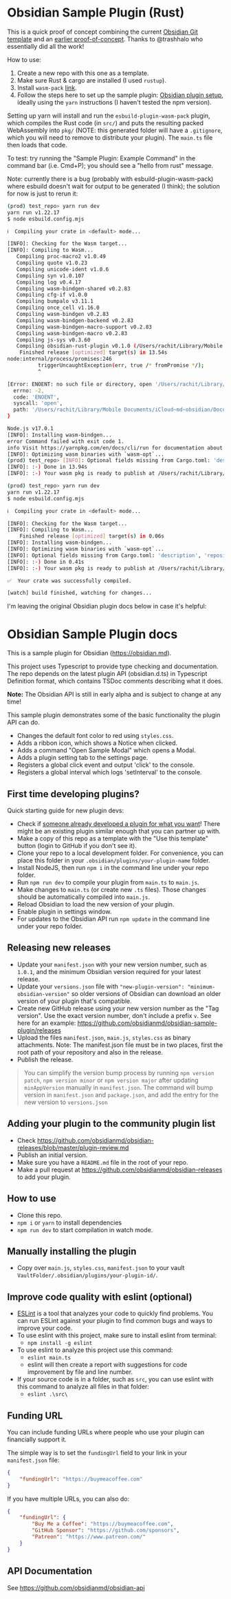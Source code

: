 # Obsidian Sample Plugin (Rust)

This is a quick proof of concept combining the current [Obsidian Git template](https://github.com/obsidianmd/obsidian-sample-plugin) and an [earlier proof-of-concept](https://github.com/trashhalo/obsidian-rust-plugin). Thanks to @trashhalo who essentially did all the work!

How to use:

1. Create a new repo with this one as a template.
2. Make sure Rust & cargo are installed (I used `rustup`).
3. Install `wasm-pack` [link](https://rustwasm.github.io/wasm-pack/installer/).
4. Follow the steps here to set up the sample plugin: [Obsidian plugin setup](https://marcus.se.net/obsidian-plugin-docs/getting-started/create-your-first-plugin), ideally using the `yarn` instructions (I haven't tested the npm version).

Setting up yarn will install and run the `esbuild-plugin-wasm-pack` plugin, which compiles the Rust code (in `src/`) and puts the resulting packed WebAssembly into `pkg/` (NOTE: this generated folder will have a `.gitignore`, which you will need to remove to distribute your plugin). The `main.ts` file then loads that code.

To test: try running the "Sample Plugin: Example Command" in the command bar (i.e. Cmd+P); you should see a "hello from rust" message.

Note: currently there is a bug (probably with esbuild-plugin-wasm-pack) where esbuild doesn't wait for output to be generated (I think); the solution for now is just to rerun it:

```bash
(prod) test_repo> yarn run dev
yarn run v1.22.17
$ node esbuild.config.mjs

ℹ  Compiling your crate in <default> mode...

[INFO]: Checking for the Wasm target...
[INFO]: Compiling to Wasm...
   Compiling proc-macro2 v1.0.49
   Compiling quote v1.0.23
   Compiling unicode-ident v1.0.6
   Compiling syn v1.0.107
   Compiling log v0.4.17
   Compiling wasm-bindgen-shared v0.2.83
   Compiling cfg-if v1.0.0
   Compiling bumpalo v3.11.1
   Compiling once_cell v1.16.0
   Compiling wasm-bindgen v0.2.83
   Compiling wasm-bindgen-backend v0.2.83
   Compiling wasm-bindgen-macro-support v0.2.83
   Compiling wasm-bindgen-macro v0.2.83
   Compiling js-sys v0.3.60
   Compiling obsidian-rust-plugin v0.1.0 (/Users/rachit/Library/Mobile Documents/iCloud~md~obsidian/Documents/machine learning/.obsidian/plugins/test_repo)
    Finished release [optimized] target(s) in 13.54s
node:internal/process/promises:246
          triggerUncaughtException(err, true /* fromPromise */);
          ^

[Error: ENOENT: no such file or directory, open '/Users/rachit/Library/Mobile Documents/iCloud~md~obsidian/Documents/machine learning/.obsidian/plugins/test_repo/target/wasm32-unknown-unknown/release/obsidian_rust_plugin.d'] {
  errno: -2,
  code: 'ENOENT',
  syscall: 'open',
  path: '/Users/rachit/Library/Mobile Documents/iCloud~md~obsidian/Documents/machine learning/.obsidian/plugins/test_repo/target/wasm32-unknown-unknown/release/obsidian_rust_plugin.d'
}

Node.js v17.0.1
[INFO]: Installing wasm-bindgen...
error Command failed with exit code 1.
info Visit https://yarnpkg.com/en/docs/cli/run for documentation about this command.
[INFO]: Optimizing wasm binaries with `wasm-opt`...
(prod) test_repo> [INFO]: Optional fields missing from Cargo.toml: 'description', 'repository', and 'license'. These are not necessary, but recommended
[INFO]: :-) Done in 13.94s
[INFO]: :-) Your wasm pkg is ready to publish at /Users/rachit/Library/Mobile Documents/iCloud~md~obsidian/Documents/machine learning/.obsidian/plugins/test_repo/pkg.

(prod) test_repo> yarn run dev
yarn run v1.22.17
$ node esbuild.config.mjs

ℹ  Compiling your crate in <default> mode...

[INFO]: Checking for the Wasm target...
[INFO]: Compiling to Wasm...
    Finished release [optimized] target(s) in 0.06s
[INFO]: Installing wasm-bindgen...
[INFO]: Optimizing wasm binaries with `wasm-opt`...
[INFO]: Optional fields missing from Cargo.toml: 'description', 'repository', and 'license'. These are not necessary, but recommended
[INFO]: :-) Done in 0.41s
[INFO]: :-) Your wasm pkg is ready to publish at /Users/rachit/Library/Mobile Documents/iCloud~md~obsidian/Documents/machine learning/.obsidian/plugins/test_repo/pkg.

✅  Your crate was successfully compiled.

[watch] build finished, watching for changes...
```

I'm leaving the original Obsidian plugin docs below in case it's helpful:

# Obsidian Sample Plugin docs

This is a sample plugin for Obsidian (https://obsidian.md).

This project uses Typescript to provide type checking and documentation.
The repo depends on the latest plugin API (obsidian.d.ts) in Typescript Definition format, which contains TSDoc comments describing what it does.

**Note:** The Obsidian API is still in early alpha and is subject to change at any time!

This sample plugin demonstrates some of the basic functionality the plugin API can do.
- Changes the default font color to red using `styles.css`.
- Adds a ribbon icon, which shows a Notice when clicked.
- Adds a command "Open Sample Modal" which opens a Modal.
- Adds a plugin setting tab to the settings page.
- Registers a global click event and output 'click' to the console.
- Registers a global interval which logs 'setInterval' to the console.

## First time developing plugins?

Quick starting guide for new plugin devs:

- Check if [someone already developed a plugin for what you want](https://obsidian.md/plugins)! There might be an existing plugin similar enough that you can partner up with.
- Make a copy of this repo as a template with the "Use this template" button (login to GitHub if you don't see it).
- Clone your repo to a local development folder. For convenience, you can place this folder in your `.obsidian/plugins/your-plugin-name` folder.
- Install NodeJS, then run `npm i` in the command line under your repo folder.
- Run `npm run dev` to compile your plugin from `main.ts` to `main.js`.
- Make changes to `main.ts` (or create new `.ts` files). Those changes should be automatically compiled into `main.js`.
- Reload Obsidian to load the new version of your plugin.
- Enable plugin in settings window.
- For updates to the Obsidian API run `npm update` in the command line under your repo folder.

## Releasing new releases

- Update your `manifest.json` with your new version number, such as `1.0.1`, and the minimum Obsidian version required for your latest release.
- Update your `versions.json` file with `"new-plugin-version": "minimum-obsidian-version"` so older versions of Obsidian can download an older version of your plugin that's compatible.
- Create new GitHub release using your new version number as the "Tag version". Use the exact version number, don't include a prefix `v`. See here for an example: https://github.com/obsidianmd/obsidian-sample-plugin/releases
- Upload the files `manifest.json`, `main.js`, `styles.css` as binary attachments. Note: The manifest.json file must be in two places, first the root path of your repository and also in the release.
- Publish the release.

> You can simplify the version bump process by running `npm version patch`, `npm version minor` or `npm version major` after updating `minAppVersion` manually in `manifest.json`.
> The command will bump version in `manifest.json` and `package.json`, and add the entry for the new version to `versions.json`

## Adding your plugin to the community plugin list

- Check https://github.com/obsidianmd/obsidian-releases/blob/master/plugin-review.md
- Publish an initial version.
- Make sure you have a `README.md` file in the root of your repo.
- Make a pull request at https://github.com/obsidianmd/obsidian-releases to add your plugin.

## How to use

- Clone this repo.
- `npm i` or `yarn` to install dependencies
- `npm run dev` to start compilation in watch mode.

## Manually installing the plugin

- Copy over `main.js`, `styles.css`, `manifest.json` to your vault `VaultFolder/.obsidian/plugins/your-plugin-id/`.

## Improve code quality with eslint (optional)
- [ESLint](https://eslint.org/) is a tool that analyzes your code to quickly find problems. You can run ESLint against your plugin to find common bugs and ways to improve your code. 
- To use eslint with this project, make sure to install eslint from terminal:
  - `npm install -g eslint`
- To use eslint to analyze this project use this command:
  - `eslint main.ts`
  - eslint will then create a report with suggestions for code improvement by file and line number.
- If your source code is in a folder, such as `src`, you can use eslint with this command to analyze all files in that folder:
  - `eslint .\src\`

## Funding URL

You can include funding URLs where people who use your plugin can financially support it.

The simple way is to set the `fundingUrl` field to your link in your `manifest.json` file:

```json
{
    "fundingUrl": "https://buymeacoffee.com"
}
```

If you have multiple URLs, you can also do:

```json
{
    "fundingUrl": {
        "Buy Me a Coffee": "https://buymeacoffee.com",
        "GitHub Sponsor": "https://github.com/sponsors",
        "Patreon": "https://www.patreon.com/"
    }
}
```

## API Documentation

See https://github.com/obsidianmd/obsidian-api
